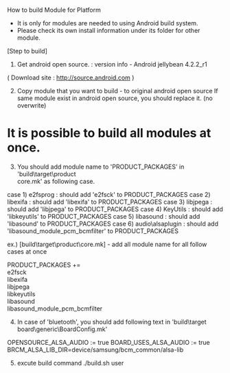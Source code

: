 How to build Module for Platform
- It is only for modules are needed to using Android build system.
- Please check its own install information under its folder for other module.

[Step to build]
1. Get android open source.
: version info - Android jellybean 4.2.2_r1

( Download site : http://source.android.com )

2. Copy module that you want to build - to original android open source
If same module exist in android open source, you should replace it. (no 
overwrite)


# It is possible to build all modules at once.


3. You should add module name to 'PRODUCT_PACKAGES' in 'build\target\product\
core.mk' as following case.

case 1) e2fsprog : should add 'e2fsck' to PRODUCT_PACKAGES
case 2) libexifa : should add 'libexifa' to PRODUCT_PACKAGES
case 3) libjpega : should add 'libjpega' to PRODUCT_PACKAGES
case 4) KeyUtils : should add 'libkeyutils' to PRODUCT_PACKAGES
case 5) libasound : should add 'libasound' to PRODUCT_PACKAGES
case 6) audio\alsaplugin : should add 'libasound_module_pcm_bcmfilter' to PRODUCT_PACKAGES

ex.) [build\target\product\core.mk] - add all module name for all follow cases at once


PRODUCT_PACKAGES += \
e2fsck \
libexifa \
libjpega \
libkeyutils \
libasound \
libasound_module_pcm_bcmfilter

4. In case of 'bluetooth', you should add following text in 'build\target\
board\generic\BoardConfig.mk'


OPENSOURCE_ALSA_AUDIO := true
BOARD_USES_ALSA_AUDIO := true
BRCM_ALSA_LIB_DIR=device/samsung/bcm_common/alsa-lib

5. excute build command
./build.sh user





